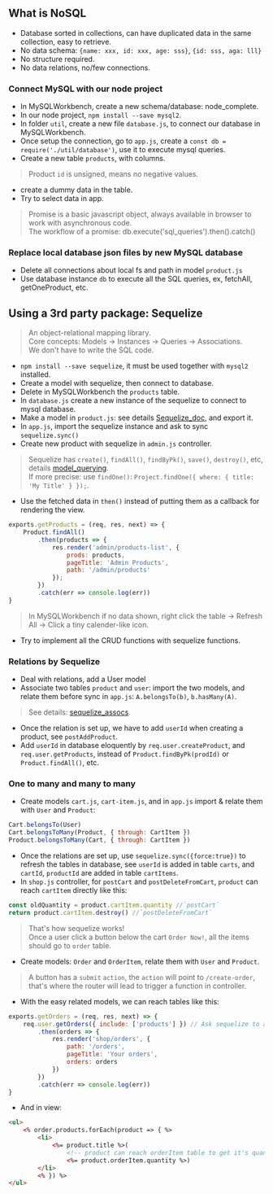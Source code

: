 ## What is NoSQL
- Database sorted in collections, can have duplicated data in the same collection, easy to retrieve.
- No data schema: `{name: xxx, id: xxx, age: sss}`, `{id: sss, aga: lll}`
- No structure required.
- No data relations, no/few connections.

### Connect MySQL with our node project
- In MySQLWorkbench, create a new schema/database: node_complete.
- In our node project, `npm install --save mysql2`.
- In folder `util`, create a new file `database.js`, to connect our database in MySQLWorkbench.
- Once setup the connection, go to `app.js`, create a `const db = require('./util/database')`, use it to execute mysql queries.
- Create a new table `products`, with columns.
> Product `id` is unsigned, means no negative values.
- create a dummy data in the table.
- Try to select data in app.
> Promise is a basic javascript object, always available in browser to work with asynchronous code.   
> The workflow of a promise: db.execute('sql_queries').then().catch()   

### Replace local database json files by new MySQL database
- Delete all connections about local fs and path in model `product.js`
- Use database instance `db` to execute all the SQL queries, ex, fetchAll, getOneProduct, etc.

## Using a 3rd party package: Sequelize
> An object-relational mapping library.    
> Core concepts: Models -> Instances -> Queries -> Associations.      
> We don't have to write the SQL code.   
- `npm install --save sequelize`, it must be used together with `mysql2` installed.
- Create a model with sequelize, then connect to database.
- Delete in MySQLWorkbench the `products` table.
- In `database.js` create a new instance of the sequelize to connect to mysql database.
- Make a model in `product.js`: see details [Sequelize_doc](https://sequelize.org/master/manual/model-basics.html), and export it.
- In `app.js`, import the sequelize instance and ask to sync `sequelize.sync()`
- Create new product with sequelize in `admin.js` controller.
> Sequelize has `create()`, `findAll()`, `findByPk()`, `save()`, `destroy()`, etc, details [model_querying](https://sequelize.org/master/manual/model-querying-basics.html).    
> If more precise: use `findOne()`: `Project.findOne({ where: { title: 'My Title' } });`.   
- Use the fetched data in `then()` instead of putting them as a callback for rendering the view.
```js
exports.getProducts = (req, res, next) => {
    Product.findAll()
        .then(products => {
            res.render('admin/products-list', {
                prods: products,
                pageTitle: 'Admin Products',
                path: '/admin/products'
            });
        })
        .catch(err => console.log(err))
}
```
> In MySQLWorkbench if no data shown, right click the table -> Refresh All -> Click a tiny calender-like icon.   
- Try to implement all the CRUD functions with sequelize functions.

### Relations by Sequelize
- Deal with relations, add a User model
- Associate two tables `product` and `user`: import the two models, and relate them before sync in `app.js`: `A.belongsTo(b)`, `b.hasMany(A)`.
> See details: [sequelize_assocs](https://sequelize.org/master/manual/assocs.html).   
- Once the relation is set up, we have to add `userId` when creating a product, see `postAddProduct`.
- Add `userId` in database eloquently by `req.user.createProduct`, and `req.user.getProducts`, instead of `Product.findByPk(prodId)` or `Product.findAll()`, etc.

### One to many and many to many
- Create models `cart.js`, `cart-item.js`, and in `app.js` import & relate them with `User` and `Product`:
```js
Cart.belongsTo(User)
Cart.belongsToMany(Product, { through: CartItem })
Product.belongsToMany(Cart, { through: CartItem })
```
- Once the relations are set up, use `sequelize.sync({force:true})` to refresh the tables in database, see `userId` is added in table `carts`, and `cartId`, `productId` are added in table `cartItems`.
- In `shop.js` controller, for `postCart` and `postDeleteFromCart`, `product` can reach `cartItem` directly like this: 
```js
const oldQuantity = product.cartItem.quantity //`postCart`
return product.cartItem.destroy() //`postDeleteFromCart`
```
> That's how sequelize works!   
> Once a user click a button below the cart `Order Now!`, all the items should go to `order` table.
- Create models: `Order` and `OrderItem`, relate them with `User` and `Product`.
> A button has a `submit` `action`, the `action` will point to `/create-order`, that's where the router will lead to trigger a function in controller.   
- With the easy related models, we can reach tables like this:
```js
exports.getOrders = (req, res, next) => {
    req.user.getOrders({ include: ['products'] }) // Ask sequelize to also give products, since they are related in `app.js`, then expose all to view
        .then(orders => {
            res.render('shop/orders', {
                path: '/orders',
                pageTitle: 'Your orders',
                orders: orders
            })
        })
        .catch(err => console.log(err))
}
```
- And in view:
```html
<ul>
    <% order.products.forEach(product => { %>
        <li>
            <%= product.title %>(
                <!-- product can reach orderItem table to get it's quantity -->
                <%= product.orderItem.quantity %>) 
        </li>
        <% }) %>
</ul>
```
